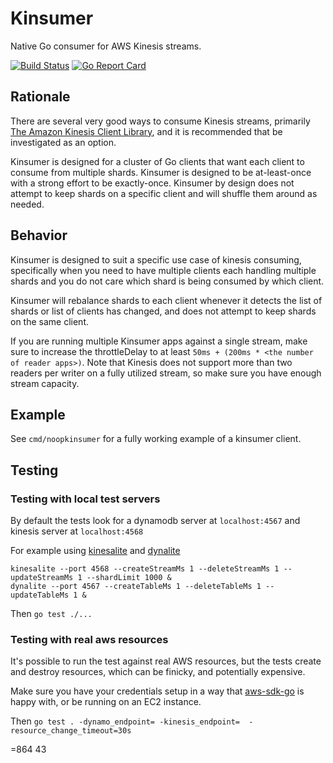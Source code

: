 # Kinsumer

Native Go consumer for AWS Kinesis streams.

[![Build Status](https://travis-ci.org/twitchscience/kinsumer.svg?branch=master)](https://travis-ci.org/TwitchScience/kinsumer) [![Go Report Card](https://goreportcard.com/badge/github.com/twitchscience/kinsumer)](https://goreportcard.com/report/github.com/twitchscience/kinsumer)

## Rationale
There are several very good ways to consume Kinesis streams, primarily [The Amazon Kinesis Client Library](http://docs.aws.amazon.com/kinesis/latest/dev/developing-consumers-with-kcl.html), and it is recommended that be investigated as an option.

Kinsumer is designed for a cluster of Go clients that want each client to consume from multiple shards. Kinsumer is designed to be at-least-once with a strong effort to be exactly-once. Kinsumer by design does not attempt to keep shards on a specific client and will shuffle them around as needed.

## Behavior
Kinsumer is designed to suit a specific use case of kinesis consuming, specifically when you need to have multiple clients each handling multiple shards and you do not care which shard is being consumed by which client.

Kinsumer will rebalance shards to each client whenever it detects the list of shards or list of clients has changed, and does not attempt to keep shards on the same client.

If you are running multiple Kinsumer apps against a single stream, make sure to increase the throttleDelay to at least `50ms + (200ms * <the number of reader apps>)`. Note that Kinesis does not support more than two readers per writer on a fully utilized stream, so make sure you have enough stream capacity.

## Example
See `cmd/noopkinsumer` for a fully working example of a kinsumer client.

## Testing

### Testing with local test servers
By default the tests look for a dynamodb server at `localhost:4567` and kinesis server at `localhost:4568`


For example using [kinesalite](https://github.com/mhart/kinesalite) and [dynalite](https://github.com/mhart/dynalite)
```
kinesalite --port 4568 --createStreamMs 1 --deleteStreamMs 1 --updateStreamMs 1 --shardLimit 1000 &
dynalite --port 4567 --createTableMs 1 --deleteTableMs 1 --updateTableMs 1 &
```
Then `go test ./...`

### Testing with real aws resources
It's possible to run the test against real AWS resources, but the tests create and destroy resources, which can be finicky, and potentially expensive.

Make sure you have your credentials setup in a way that [aws-sdk-go](https://github.com/aws/aws-sdk-go) is happy with, or be running on an EC2 instance.

Then `go test . -dynamo_endpoint= -kinesis_endpoint=  -resource_change_timeout=30s`

=864 
 43